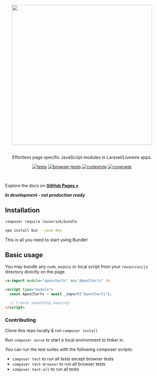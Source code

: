 <p align="center" style="margin-bottom: 2rem">
    <img width="460" src="https://laravel-bundle.dev/assets/logo.svg">
</p>

<p align="center">
    Effortless page specific JavaScript modules in Laravel/Livewire apps.
</p>

<p align="center">
    <a href="https://github.com/gwleuverink/bundle/actions/workflows/tests.yml"><img src="https://github.com/gwleuverink/bundle/actions/workflows/tests.yml/badge.svg" alt="tests" style="max-width: 100%;"></a>
    <a href="https://github.com/gwleuverink/bundle/actions/workflows/browser-tests.yml"><img src="https://github.com/gwleuverink/bundle/actions/workflows/browser-tests.yml/badge.svg" alt="browser-tests" style="max-width: 100%;"></a>
    <a href="https://github.com/gwleuverink/bundle/actions/workflows/codestyle.yml"><img src="https://github.com/gwleuverink/bundle/actions/workflows/codestyle.yml/badge.svg" alt="codestyle" style="max-width: 100%;"></a>
    <a href="https://codecov.io/gh/gwleuverink/bundle" rel="nofollow"><img src="https://camo.githubusercontent.com/ba087bb1f5fdb832986038ba182a1627963a82b75907d05cc9c7f23192e8ea6e/68747470733a2f2f696d672e736869656c64732e696f2f636f6465636f762f632f6769746875622f67776c6575766572696e6b2f62756e646c653f746f6b656e3d4f4e344d54593843314226636f6c6f723d34352532433139302532433635" alt="coverage" data-canonical-src="https://img.shields.io/codecov/c/github/gwleuverink/bundle?token=ON4MTY8C1B&amp;color=45%2C190%2C65" style="max-width: 100%;"></a>
</p>

<br />

Explore the docs on **[GitHub Pages »](https://laravel-bundle.dev/)**

**_In development - not production ready_**

## Installation

```bash
composer require leuverink/bundle
```

```bash
npm install bun --save-dev
```

This is all you need to start using Bundle!

## Basic usage

You may bundle any `node_module` or local script from your `resources/js` directory directly on the page.

```html
<x-import module="apexcharts" as="ApexCharts" />

<script type="module">
  const ApexCharts = await _import("ApexCharts");

  // Create something amazing!
</script>
```

### Contributing

Clone this repo locally & run `composer install`

Run `composer serve` to start a local environment to tinker in.

You can run the test suites with the following composer scripts:

- `composer test` to run all tests except browser tests
- `composer test-browser` to run all browser tests
- `composer test-all` to run all tests
